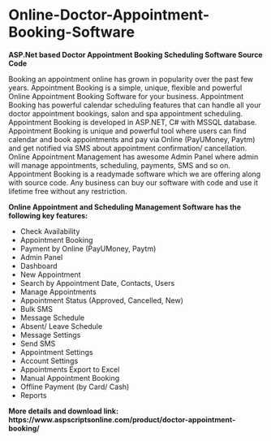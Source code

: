# Online-Doctor-Appointment-Booking-Software
<b>ASP.Net based Doctor Appointment Booking Scheduling Software Source Code</b>

Booking an appointment online has grown in popularity over the past few years. Appointment Booking is a simple, unique, flexible and powerful Online Appointment Booking Software for your business. Appointment Booking has powerful calendar scheduling features that can handle all your doctor appointment bookings, salon and spa appointment scheduling. Appointment Booking is developed in ASP.NET, C# with MSSQL database. Appointment Booking is unique and powerful tool where users can find calendar and book appointments and pay via Online (PayUMoney, Paytm) and get notified via SMS about appointment confirmation/ cancellation. Online Appointment Management has awesome Admin Panel where admin will manage appointments, scheduling, payments, SMS and so on. Appointment Booking is a readymade software which we are offering along with source code. Any business can buy our software with code and use it lifetime free without any restriction.

<b>Online Appointment and Scheduling Management Software has the following key features:</b>

<ul>
<li>Check Availability</li>
<li>Appointment Booking</li>
<li>Payment by Online (PayUMoney, Paytm)</li>
<li>Admin Panel</li>
<li>Dashboard</li>
<li>New Appointment</li>
<li>Search by Appointment Date, Contacts, Users</li>
<li>Manage Appointments</li>
<li>Appointment Status (Approved, Cancelled, New)</li>
<li>Bulk SMS</li>
<li>Message Schedule</li>
<li>Absent/ Leave Schedule</li>
<li>Message Settings</li>
<li>Send SMS</li>
<li>Appointment Settings</li>
<li>Account Settings</li>
<li>Appointments Export to Excel</li>
<li>Manual Appointment Booking</li>
<li>Offline Payment (by Card/ Cash)</li>
<li>Reports</li>
</ul>
<b>More details and download link:</b><br>
<b>https://www.aspscriptsonline.com/product/doctor-appointment-booking/</b>
